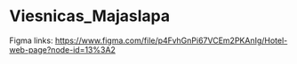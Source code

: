# Viesnicas_Majaslapa

Figma links: https://www.figma.com/file/p4FvhGnPi67VCEm2PKAnIg/Hotel-web-page?node-id=13%3A2